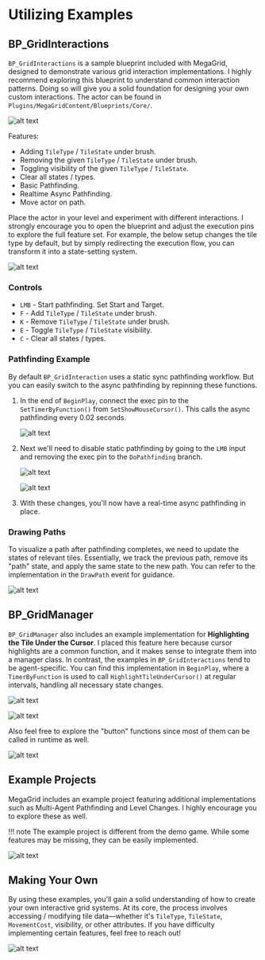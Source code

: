 # Utilizing Examples

## BP_GridInteractions

`BP_GridInteractions` is a sample blueprint included with MegaGrid, designed to demonstrate various grid interaction implementations. I highly recommend exploring this blueprint to understand common interaction patterns. Doing so will give you a solid foundation for designing your own custom interactions. The actor can be found in ``Plugins/MegaGridContent/Blueprints/Core/``. 

![alt text](<../images/bp-grid-interactions directory.png>)

Features:

- Adding ``TileType`` / ``TileState`` under brush.
- Removing the given ``TileType`` / ``TileState`` under brush.
- Toggling visibility of the given ``TileType`` / ``TileState``.
- Clear all states / types.
- Basic Pathfinding.
- Realtime Async Pathfinding.
- Move actor on path.

Place the actor in your level and experiment with different interactions. I strongly encourage you to open the blueprint and adjust the execution pins to explore the full feature set. For example, the below setup changes the tile type by default, but by simply redirecting the execution flow, you can transform it into a state-setting system.

![alt text](<../images/set tile type interactions.png>)

### Controls

- ``LMB`` - Start pathfinding. Set Start and Target.
- ``F`` - Add ``TileType`` / ``TileState`` under brush.
- ``K`` - Remove ``TileType`` / ``TileState`` under brush.
- ``E`` - Toggle ``TileType`` / ``TileState`` visibility.
- ``C`` - Clear all states / types.

### Pathfinding Example

By default ``BP_GridInteraction`` uses a static sync pathfinding workflow. But you can easily switch to the async pathfinding by repinning these functions.

1. In the end of ``BeginPlay``, connect the exec pin to the ``SetTimerByFunction()`` from ``SetShowMouseCursor()``. This calls the async pathfinding every 0.02 seconds.

    ![alt text](<../images/set timer by func realtime pf.png>)

2. Next we'll need to disable static pathfinding by going to the ``LMB`` input and removing the exec pin to the ``DoPathfinding`` branch.

    ![alt text](<../images/do pf.png>)

    ![alt text](<../images/do pf branch.png>)

3. With these changes, you'll now have a real-time async pathfinding in place.

### Drawing Paths

To visualize a path after pathfinding completes, we need to update the states of relevant tiles. Essentially, we track the previous path, remove its "path" state, and apply the same state to the new path. You can refer to the implementation in the ``DrawPath`` event for guidance.

![alt text](<../images/draw path.png>)

## BP_GridManager

``BP_GridManager`` also includes an example implementation for **Highlighting the Tile Under the Cursor**. I placed this feature here because cursor highlights are a common function, and it makes sense to integrate them into a manager class. In contrast, the examples in ``BP_GridInteractions`` tend to be agent-specific. You can find this implementation in ``BeginPlay``, where a ``TimerByFunction`` is used to call ``HighlightTileUnderCursor()`` at regular intervals, handling all necessary state changes.

![alt text](<../images/highlight tile under cursor.png>)

![alt text](<../images/highlight tile under cursor function.png>)

Also feel free to explore the "button" functions since most of them can be called in runtime as well.

![alt text](<../images/useful buttons.png>)

## Example Projects

MegaGrid includes an example project featuring additional implementations such as Multi-Agent Pathfinding and Level Changes. I highly encourage you to explore these as well.

!!! note 
    The example project is different from the demo game. While some features may be missing, they can be easily implemented.

![alt text](<../images/multi-agent pf.png>)

## Making Your Own

By using these examples, you'll gain a solid understanding of how to create your own interactive grid systems. At its core, the process involves accessing / modifying tile data—whether it's ``TileType``, ``TileState``, ``MovementCost``, visibility, or other attributes. If you have difficulty implementing certain features, feel free to reach out!

![alt text](<../images/pathfinding hex grid big.jpg>)

